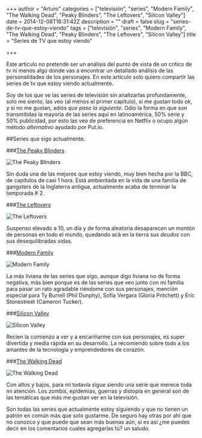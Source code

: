 +++
author = "Arturo"
categories = ["televisión", "series", "Modern Family", "The Walking Dead", "Peaky Blinders", "The Leftovers", "Silicon Valley"]
date = 2014-12-08T16:31:42Z
description = ""
draft = false
slug = "series-de-tv-que-estoy-viendo"
tags = ["televisión", "series", "Modern Family", "The Walking Dead", "Peaky Blinders", "The Leftovers", "Silicon Valley"]
title = "Series de TV que estoy viendo"

+++

Este artículo no pretende ser un análisis del punto de vista de un crítico de tv ni menos algo donde vas a encontrar un detallado análisis de las personalidades de los personajes. En este artículo solo quiero compartir las series de tv que estoy viendo actualmente.

Soy de los que ve las series de televisión sin analizarlas profundamente, solo me siento, las veo (al menos el primer capítulo), si me gustan todo ok, y si no me gustan, adiós *que pase la siguiente*. Odio la forma en que son transmitidas la mayoría de las series aquí en latinoamérica, 50% serie y 50% publicidad, por esto las veo de preferencia en Netflix o ocupo algún método *alternativo* ayudado por Put.io.

##Series que sigo actualmente.

###[The Peaky Blinders](http://www.imdb.com/title/tt2442560/)

![The Peaky Blinders](/content/images/2014/12/Peaky-Blinders.jpg)

Sin duda una de las mejores que estoy viendo, muy bien hecha por la BBC, de capítulos de casi 1 hora. Está ambientada en la vida de una familia de gangsters de la Inglaterra antigua, actualmente acaba de terminar la temporada # 2.


###[The Leftovers](http://www.imdb.com/title/tt2699128/)

![The Leftovers](/content/images/2014/12/leftovers.jpg)

Suspenso elevado a 10, un día y de forma aleatoria desaparecen un montón de personas en todo el mundo, quedando acá en la tierra sus *deudos* con sus desequilibradas vidas. 

###[Modern Family](http://www.imdb.com/title/tt1442437/)

![Modern Family](/content/images/2014/12/modern-family.jpg)

La más liviana de las series que sigo, aunque digo liviana no de forma negativa, más bien porque es de las series que veo junto con mi familia para pasar un rato agradable riéndome con sus personajes, mención especial para Ty Burrell (Phil Dunphy), Sofía Vergara (Gloria Pritchett) y Eric Stonestreet (Cameron Tucker).

###[Silicon Valley](http://www.imdb.com/title/tt2575988/)

![Silicon Valley](/content/images/2014/12/siliconvalley.jpg)

Recien la comienzo a ver y a encariñarme con sus personajes, es super divertida y media rápida en su desarrollo. La recomiendo sobre todo a los amantes de la tecnología y emprendedores de corazón.

###[The Walking Dead](http://www.imdb.com/title/tt1520211/)

![The Walking Dead](/content/images/2014/12/walking-dead.jpg)

Con altos y bajos, para mi todavía sigue siendo una serie que merece toda mi atención. Los zombis, epidemias, guerras y distopía en general son de las temáticas que más me gustan ver en la televisión.

Son todas las series que actualmente estoy siguiendo y que no tienen un patrón en común más que solo gustarme. De seguro hay otras por ahí que no conozco y que puede que sean más buenas aún, si es así ¿me puedes decir en los comentarios cuales agregarías tú? un saludo.


